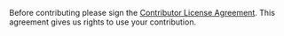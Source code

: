 Before contributing please sign the <a href="https://cla-assistant.io/BearishSun/BansheeEngine">Contributor License Agreement</a>. This agreement gives us rights to use your contribution.